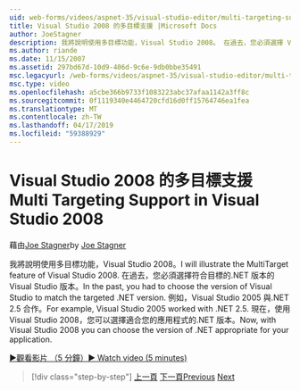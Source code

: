 ```yaml
---
uid: web-forms/videos/aspnet-35/visual-studio-editor/multi-targeting-support-in-visual-studio-2008
title: Visual Studio 2008 的多目標支援 |Microsoft Docs
author: JoeStagner
description: 我將說明使用多目標功能，Visual Studio 2008。 在過去，您必須選擇 Visual Studio 以符合目標的.NET versi 版本...
ms.author: riande
ms.date: 11/15/2007
ms.assetid: 297bd67d-10d9-406d-9c6e-9db0bbe35491
msc.legacyurl: /web-forms/videos/aspnet-35/visual-studio-editor/multi-targeting-support-in-visual-studio-2008
msc.type: video
ms.openlocfilehash: a5cbe366b9733f1083223abc37afaa1142a3ff8c
ms.sourcegitcommit: 0f1119340e4464720cfd16d0ff15764746ea1fea
ms.translationtype: MT
ms.contentlocale: zh-TW
ms.lasthandoff: 04/17/2019
ms.locfileid: "59388929"
---
```

# <a name="multi-targeting-support-in-visual-studio-2008"></a><span data-ttu-id="bd65d-104">Visual Studio 2008 的多目標支援</span><span class="sxs-lookup"><span data-stu-id="bd65d-104">Multi Targeting Support in Visual Studio 2008</span></span>

<span data-ttu-id="bd65d-105">藉由[Joe Stagner](https://github.com/JoeStagner)</span><span class="sxs-lookup"><span data-stu-id="bd65d-105">by [Joe Stagner](https://github.com/JoeStagner)</span></span>

<span data-ttu-id="bd65d-106">我將說明使用多目標功能，Visual Studio 2008。</span><span class="sxs-lookup"><span data-stu-id="bd65d-106">I will illustrate the MultiTarget feature of Visual Studio 2008.</span></span> <span data-ttu-id="bd65d-107">在過去，您必須選擇符合目標的.NET 版本的 Visual Studio 版本。</span><span class="sxs-lookup"><span data-stu-id="bd65d-107">In the past, you had to choose the version of Visual Studio to match the targeted .NET version.</span></span> <span data-ttu-id="bd65d-108">例如，Visual Studio 2005 與.NET 2.5 合作。</span><span class="sxs-lookup"><span data-stu-id="bd65d-108">For example, Visual Studio 2005 worked with .NET 2.5.</span></span> <span data-ttu-id="bd65d-109">現在，使用 Visual Studio 2008，您可以選擇適合您的應用程式的.NET 版本。</span><span class="sxs-lookup"><span data-stu-id="bd65d-109">Now, with Visual Studio 2008 you can choose the version of .NET appropriate for your application.</span></span>

[<span data-ttu-id="bd65d-110">&#9654;觀看影片 （5 分鐘）</span><span class="sxs-lookup"><span data-stu-id="bd65d-110">&#9654; Watch video (5 minutes)</span></span>](https://channel9.msdn.com/Blogs/ASP-NET-Site-Videos/multi-targeting-support-in-visual-studio-2008)

> [!div class="step-by-step"]
> <span data-ttu-id="bd65d-111">[上一頁](javascript-debugging-in-visual-studio-2008.md)
> [下一頁](intellisense-for-jscript-and-aspnet-ajax.md)</span><span class="sxs-lookup"><span data-stu-id="bd65d-111">[Previous](javascript-debugging-in-visual-studio-2008.md)
[Next](intellisense-for-jscript-and-aspnet-ajax.md)</span></span>
